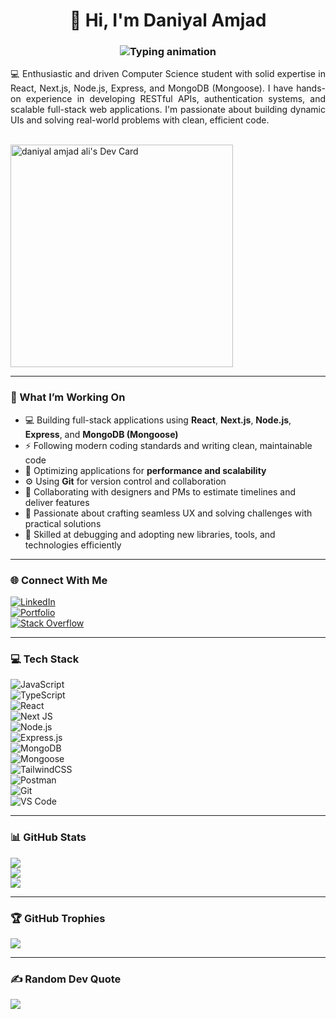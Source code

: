 <h1 align="center">👋 Hi, I'm Daniyal Amjad</h1>
<h3 align="center">
  <img src="https://readme-typing-svg.demolab.com?font=Fira+Code&weight=600&size=14&pause=800&color=f27466&center=true&width=800&lines=Full-Stack+JavaScript+Developer+%7C+React+%7C+Next.js+%7C+Node.js+%7C+MongoDB;Passionate+about+building+scalable+and+interactive+web+apps+%F0%9F%9A%80" alt="Typing animation" />
</h3> 

<p align="justify">
💻 Enthusiastic and driven Computer Science student with solid expertise in React, Next.js, Node.js, Express, and MongoDB (Mongoose). I have hands-on experience in developing RESTful APIs, authentication systems, and scalable full-stack web applications. I'm passionate about building dynamic UIs and solving real-world problems with clean, efficient code.
</p><br>

<a href="https://app.daily.dev/daniyalamjadali">
  <img src="https://api.daily.dev/devcards/v2/l7nFsk8go4XoJsWFYMuY4.png?r=sy9&type=default" width="356" alt="daniyal amjad ali's Dev Card"/>
</a>

---

### 🚀 What I’m Working On

- 💻 Building full-stack applications using **React**, **Next.js**, **Node.js**, **Express**, and **MongoDB (Mongoose)**  
- ⚡ Following modern coding standards and writing clean, maintainable code  
- 🚀 Optimizing applications for **performance and scalability**  
- ⚙️ Using **Git** for version control and collaboration  
- 🤝 Collaborating with designers and PMs to estimate timelines and deliver features  
- 🧩 Passionate about crafting seamless UX and solving challenges with practical solutions  
- 🎯 Skilled at debugging and adopting new libraries, tools, and technologies efficiently  

---

### 🌐 Connect With Me  
[![LinkedIn](https://img.shields.io/badge/LinkedIn-%230077B5.svg?logo=linkedin&logoColor=white)](https://www.linkedin.com/in/m-daniyal-software-engineer/)  
[![Portfolio](https://img.shields.io/badge/Portfolio-%23000000.svg?logo=vercel&logoColor=white)](https://daniyal-dev-portfolio.vercel.app/)  
[![Stack Overflow](https://img.shields.io/badge/-Stackoverflow-FE7A16?logo=stack-overflow&logoColor=white)](https://stackoverflow.com/users/your-id-here)

---

### 💻 Tech Stack

![JavaScript](https://img.shields.io/badge/javascript-%23323330.svg?style=flat&logo=javascript&logoColor=%23F7DF1E)  
![TypeScript](https://img.shields.io/badge/typescript-%23007ACC.svg?style=flat&logo=typescript&logoColor=white)  
![React](https://img.shields.io/badge/react-%2320232a.svg?style=flat&logo=react&logoColor=%2361DAFB)  
![Next JS](https://img.shields.io/badge/Next-black?style=flat&logo=next.js&logoColor=white)  
![Node.js](https://img.shields.io/badge/node.js-6DA55F?style=flat&logo=node.js&logoColor=white)  
![Express.js](https://img.shields.io/badge/express.js-%23404d59.svg?style=flat&logo=express&logoColor=%2361DAFB)  
![MongoDB](https://img.shields.io/badge/mongodb-%234ea94b.svg?style=flat&logo=mongodb&logoColor=white)  
![Mongoose](https://img.shields.io/badge/mongoose-%23880000.svg?style=flat&logo=mongoose&logoColor=white)  
![TailwindCSS](https://img.shields.io/badge/tailwindcss-%2338B2AC.svg?style=flat&logo=tailwind-css&logoColor=white)  
![Postman](https://img.shields.io/badge/Postman-FF6C37?style=flat&logo=postman&logoColor=white)  
![Git](https://img.shields.io/badge/git-%23F05033.svg?style=flat&logo=git&logoColor=white)  
![VS Code](https://img.shields.io/badge/VS%20Code-%23007ACC.svg?style=flat&logo=visual-studio-code&logoColor=white)

---

### 📊 GitHub Stats

![](https://github-readme-stats.vercel.app/api?username=Daniyal-Amjad&theme=tokyonight&hide_border=true&include_all_commits=true&count_private=true)  
![](https://github-readme-streak-stats.herokuapp.com/?user=Daniyal-Amjad&theme=tokyonight&hide_border=true)  
![](https://github-readme-stats.vercel.app/api/top-langs/?username=Daniyal-Amjad&theme=tokyonight&hide_border=true&layout=compact)

---

### 🏆 GitHub Trophies  
![](https://github-profile-trophy.vercel.app/?username=Daniyal-Amjad&theme=tokyonight&no-frame=true&margin-w=4)

---

### ✍️ Random Dev Quote  
![](https://quotes-github-readme.vercel.app/api?type=horizontal&theme=gruvbox)

<!-- Proudly created with ❤️ by Daniyal Amjad -->
